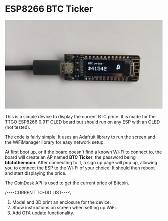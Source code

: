 # ESP8266 BTC Ticker

![device.jpg](https://github.com/tonda2/ESP8266-BTC-Ticker/blob/main/images/device.jpg)

This is a simple device to display the current BTC price. It is made for the TTGO ESP8266 0.91" OLED board but should run on any ESP with an OLED (not tested).

The code is fairly simple. It uses an Adafruit library to run the screen and the WiFiManager library for easy network setup.

At first boot up, or if the board doesn't find a known Wi-Fi to connect to, the board will create an AP named <b>BTC Ticker</b>, the password being <b>btctothemoon</b>. After connecting to it, a sign up page will pop up, allowing you to connect the ESP to the Wi-Fi of your choice. It should then reboot and start displaying the price.

The <a href="https://coindesk.com/price/bitcoin"> CoinDesk </a> API is used to get the current price of Bitcoin.

/----CURRENT TO-DO LIST----\

1. Model and 3D print an enclosure for the device.
2. Show instructions on screen when setting up WiFi.
3. Add OTA update functionality.
